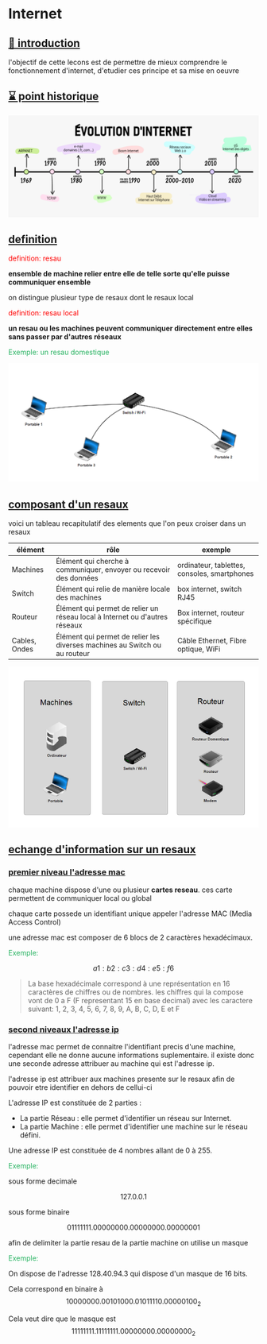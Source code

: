 # Internet

## <u>🤔 introduction</u>

l'objectif de cette lecons est de permettre de mieux comprendre le fonctionnement d'internet, d'etudier ces principe et sa mise en oeuvre

## <u>⌛ point historique</u>

![chronologie](../../assets/seconde/internet/chronologie.png)

## <u>definition</u>

<span style="color: #FF0000">definition: resau</span>

**ensemble de machine relier entre elle de telle sorte qu'elle puisse communiquer ensemble**  

on distingue plusieur type de resaux dont le resaux local 

<span style="color: #FF0000">definition: resau local</span>

**un resau ou les machines peuvent communiquer directement entre elles sans passer par d'autres réseaux**

<span style="color: #26B260">Exemple: un resau domestique</span>

![resaux local](../../assets/seconde/internet/rsx_local.png)

## <u>composant d'un resaux</u>

voici un tableau recapitulatif des elements que l'on peux croiser dans un resaux

| élément | rôle | exemple |
|----------|--------------------------------------------------------------------|----------------------------------------------|
| Machines | Élément qui cherche à communiquer, envoyer ou recevoir des données | ordinateur, tablettes, consoles, smartphones |
| Switch | Élément qui relie de manière locale des machines | box internet, switch RJ45 |
| Routeur | Élément qui permet de relier un réseau local à Internet ou d'autres réseaux | Box internet, routeur spécifique |
| Cables, Ondes | Élément qui permet de relier les diverses machines au Switch ou au routeur| Câble Ethernet, Fibre optique, WiFi|

![resaux local](../../assets/seconde/internet/element_rsx.png)

## <u>echange d'information sur un resaux</u>

### <u>premier niveau l'adresse mac</u>

chaque machine dispose d'une ou plusieur **cartes reseau**. ces carte permettent de communiquer local ou global

chaque carte possede un identifiant unique appeler l'adresse MAC (Media Access Control)

une adresse mac est composer de 6 blocs de 2 caractères hexadécimaux.

<span style="color: #26B260">Exemple:</span>

$$a1:b2:c3:d4:e5:f6$$

> La base hexadécimale correspond à une représentation en 16 caractères de chiffres ou de nombres. les chiffres qui la compose vont de 0 a F (F representant 15 en base decimal) avec les caractere suivant: 1, 2, 3, 4, 5, 6, 7, 8, 9, A, B, C, D, E et F

### <u>second niveaux l'adresse ip</u>

l'adresse mac permet de connaitre l'identifiant precis d'une machine, cependant elle ne donne aucune informations suplementaire. il existe donc une seconde adresse attribuer au machine qui est l'adresse ip.

l'adresse ip est attribuer aux machines presente sur le resaux afin de pouvoir etre identifier en dehors de cellui-ci

L'adresse IP est constituée de 2 parties :

* La partie Réseau : elle permet d'identifier un réseau sur Internet.
* La partie Machine : elle permet d'identifier une machine sur le réseau défini.

Une adresse IP est constituée de 4 nombres allant de 0 à 255.

<span style="color: #26B260">Exemple:</span>

sous forme decimale

$$127.0.0.1$$

sous forme binaire

$$01111111.00000000.00000000.00000001$$

afin de delimiter la partie resau de la partie machine on utilise un masque

<span style="color: #26B260">Exemple:</span>

On dispose de l'adresse 128.40.94.3 qui dispose d'un masque de 16 bits.

Cela correspond en binaire à $$10000000.00101000.01011110.00000100_2$$

Cela veut dire que le masque est $$11111111.11111111.00000000.00000000_2$$


